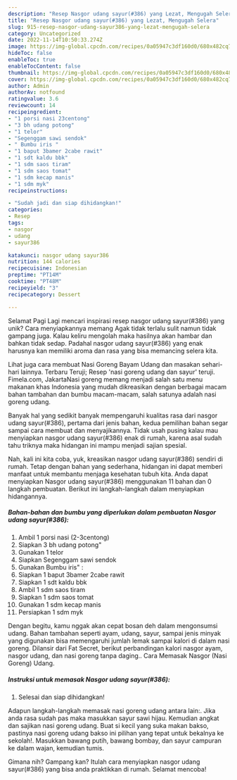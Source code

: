 ```yaml
---
description: "Resep Nasgor udang sayur(#386) yang Lezat, Mengugah Selera"
title: "Resep Nasgor udang sayur(#386) yang Lezat, Mengugah Selera"
slug: 915-resep-nasgor-udang-sayur386-yang-lezat-mengugah-selera
category: Uncategorized
date: 2022-11-14T10:50:33.274Z
image: https://img-global.cpcdn.com/recipes/0a05947c3df160d0/680x482cq70/nasgor-udang-sayur386-foto-resep-utama.jpg
hideToc: false
enableToc: true
enableTocContent: false
thumbnail: https://img-global.cpcdn.com/recipes/0a05947c3df160d0/680x482cq70/nasgor-udang-sayur386-foto-resep-utama.jpg
cover: https://img-global.cpcdn.com/recipes/0a05947c3df160d0/680x482cq70/nasgor-udang-sayur386-foto-resep-utama.jpg
author: Admin
authorAv: notfound
ratingvalue: 3.6
reviewcount: 14
recipeingredient:
- "1 porsi nasi 23centong"
- "3 bh udang potong"
- "1 telor"
- "Segenggam sawi sendok"
- " Bumbu iris "
- "1 baput 3bamer 2cabe rawit"
- "1 sdt kaldu bbk"
- "1 sdm saos tiram"
- "1 sdm saos tomat"
- "1 sdm kecap manis"
- "1 sdm myk"
recipeinstructions:

- "Sudah jadi dan siap dihidangkan!"
categories:
- Resep
tags:
- nasgor
- udang
- sayur386

katakunci: nasgor udang sayur386 
nutrition: 144 calories
recipecuisine: Indonesian
preptime: "PT14M"
cooktime: "PT48M"
recipeyield: "3"
recipecategory: Dessert

---
```



Selamat Pagi Lagi mencari inspirasi resep nasgor udang sayur(#386) yang unik? Cara menyiapkannya memang Agak tidak terlalu sulit namun tidak gampang juga. Kalau keliru mengolah maka hasilnya akan hambar dan bahkan tidak sedap. Padahal nasgor udang sayur(#386) yang enak harusnya kan memiliki aroma dan rasa yang bisa memancing selera kita.


Lihat juga cara membuat Nasi Goreng Bayam Udang dan masakan sehari-hari lainnya. Terbaru Teruji; Resep &#39;nasi goreng udang dan sayur&#39; teruji. Fimela.com, JakartaNasi goreng memang menjadi salah satu menu makanan khas Indonesia yang mudah dikreasikan dengan berbagai macam bahan tambahan dan bumbu macam-macam, salah satunya adalah nasi goreng udang.

Banyak hal yang sedikit banyak mempengaruhi kualitas rasa dari nasgor udang sayur(#386), pertama dari jenis bahan, kedua pemilihan bahan segar sampai cara membuat dan menyajikannya. Tidak usah pusing kalau mau menyiapkan nasgor udang sayur(#386) enak di rumah, karena asal sudah tahu triknya maka hidangan ini mampu menjadi sajian spesial.


Nah, kali ini kita coba, yuk, kreasikan nasgor udang sayur(#386) sendiri di rumah. Tetap dengan bahan yang sederhana, hidangan ini dapat memberi manfaat untuk membantu menjaga kesehatan tubuh kita. Anda dapat menyiapkan Nasgor udang sayur(#386) menggunakan 11 bahan dan 0 langkah pembuatan. Berikut ini langkah-langkah dalam menyiapkan hidangannya.

<!--inarticleads1-->

##### Bahan-bahan dan bumbu yang diperlukan dalam pembuatan Nasgor udang sayur(#386):

1. Ambil 1 porsi nasi (2-3centong)
1. Siapkan 3 bh udang potong&#34;
1. Gunakan 1 telor
1. Siapkan Segenggam sawi sendok
1. Gunakan  Bumbu iris&#34; :
1. Siapkan 1 baput 3bamer 2cabe rawit
1. Siapkan 1 sdt kaldu bbk
1. Ambil 1 sdm saos tiram
1. Siapkan 1 sdm saos tomat
1. Gunakan 1 sdm kecap manis
1. Persiapkan 1 sdm myk


Dengan begitu, kamu nggak akan cepat bosan deh dalam mengonsumsi udang. Bahan tambahan seperti ayam, udang, sayur, sampai jenis minyak yang digunakan bisa memengaruhi jumlah lemak sampai kalori di dalam nasi goreng. Dilansir dari Fat Secret, berikut perbandingan kalori nasgor ayam, nasgor udang, dan nasi goreng tanpa daging.. Cara Memasak Nasgor (Nasi Goreng) Udang. 

<!--inarticleads2-->

##### Instruksi untuk memasak Nasgor udang sayur(#386):


1. Selesai dan siap dihidangkan!

Adapun langkah-langkah memasak nasi goreng udang antara lain:. Jika anda rasa sudah pas maka masukkan sayur sawi hijau. Kemudian angkat dan sajikan nasi goreng udang. Buat si kecil yang suka makan bakso, pastinya nasi goreng udang bakso ini pilihan yang tepat untuk bekalnya ke sekolah!. Masukkan bawang putih, bawang bombay, dan sayur campuran ke dalam wajan, kemudian tumis. 

Gimana nih? Gampang kan? Itulah cara menyiapkan nasgor udang sayur(#386) yang bisa anda praktikkan di rumah. Selamat mencoba!
